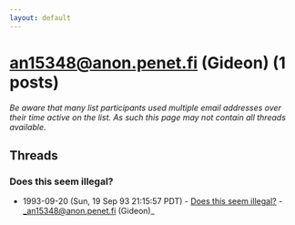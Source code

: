 ```yaml
---
layout: default
---
```


# an15348@anon.penet.fi (Gideon) (1 posts)

_Be aware that many list participants used multiple email addresses over their time active on the list. As such this page may not contain all threads available._

## Threads

### Does this seem illegal?
+ 1993-09-20 (Sun, 19 Sep 93 21:15:57 PDT) - [Does this seem illegal?](/archive/1993/09/a835d64b3fec36c749f7cf0a782ab6f0e00c57509623ad9f979aebb57173b3c7) - _an15348@anon.penet.fi (Gideon)_

